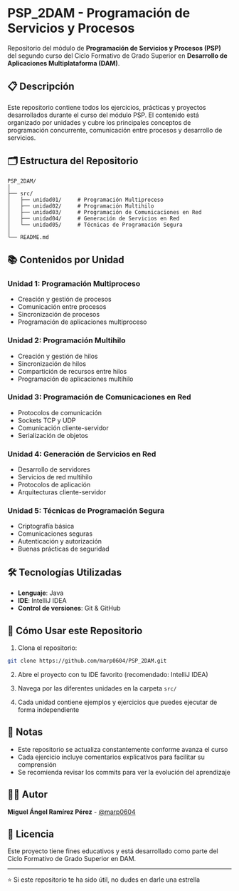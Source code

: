 # PSP_2DAM - Programación de Servicios y Procesos

Repositorio del módulo de **Programación de Servicios y Procesos (PSP)** del segundo curso del Ciclo Formativo de Grado Superior en **Desarrollo de Aplicaciones Multiplataforma (DAM)**.

## 📋 Descripción

Este repositorio contiene todos los ejercicios, prácticas y proyectos desarrollados durante el curso del módulo PSP. El contenido está organizado por unidades y cubre los principales conceptos de programación concurrente, comunicación entre procesos y desarrollo de servicios.

## 🗂️ Estructura del Repositorio

```
PSP_2DAM/
│
├── src/
│   ├── unidad01/     # Programación Multiproceso
│   ├── unidad02/     # Programación Multihilo
│   ├── unidad03/     # Programación de Comunicaciones en Red
│   ├── unidad04/     # Generación de Servicios en Red
│   └── unidad05/     # Técnicas de Programación Segura
│
└── README.md
```

## 📚 Contenidos por Unidad

### Unidad 1: Programación Multiproceso
- Creación y gestión de procesos
- Comunicación entre procesos
- Sincronización de procesos
- Programación de aplicaciones multiproceso

### Unidad 2: Programación Multihilo
- Creación y gestión de hilos
- Sincronización de hilos
- Compartición de recursos entre hilos
- Programación de aplicaciones multihilo

### Unidad 3: Programación de Comunicaciones en Red
- Protocolos de comunicación
- Sockets TCP y UDP
- Comunicación cliente-servidor
- Serialización de objetos

### Unidad 4: Generación de Servicios en Red
- Desarrollo de servidores
- Servicios de red multihilo
- Protocolos de aplicación
- Arquitecturas cliente-servidor

### Unidad 5: Técnicas de Programación Segura
- Criptografía básica
- Comunicaciones seguras
- Autenticación y autorización
- Buenas prácticas de seguridad

## 🛠️ Tecnologías Utilizadas

- **Lenguaje**: Java
- **IDE**: IntelliJ IDEA
- **Control de versiones**: Git & GitHub

## 🚀 Cómo Usar este Repositorio

1. Clona el repositorio:
```bash
git clone https://github.com/marp0604/PSP_2DAM.git
```

2. Abre el proyecto con tu IDE favorito (recomendado: IntelliJ IDEA)

3. Navega por las diferentes unidades en la carpeta `src/`

4. Cada unidad contiene ejemplos y ejercicios que puedes ejecutar de forma independiente

## 📝 Notas

- Este repositorio se actualiza constantemente conforme avanza el curso
- Cada ejercicio incluye comentarios explicativos para facilitar su comprensión
- Se recomienda revisar los commits para ver la evolución del aprendizaje

## 👨‍💻 Autor

**Miguel Ángel Ramírez Pérez** - [@marp0604](https://github.com/marp0604)

## 📄 Licencia

Este proyecto tiene fines educativos y está desarrollado como parte del Ciclo Formativo de Grado Superior en DAM.

---

⭐ Si este repositorio te ha sido útil, no dudes en darle una estrella
